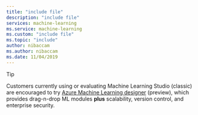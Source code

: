 ```yaml
---
title: "include file"
description: "include file"
services: machine-learning
ms.service: machine-learning
ms.custom: "include file"
ms.topic: "include"
author: nibaccam
ms.author: nibaccam
ms.date: 11/04/2019
---
```


> [!TIP]
> Customers currently using or evaluating Machine Learning Studio (classic) are encouraged to try [Azure Machine Learning designer](https://docs.microsoft.com/azure/machine-learning/service/ui-concept-visual-interface) (preview), which provides drag-n-drop ML modules __plus__ scalability, version control, and enterprise security.